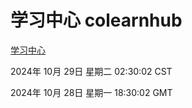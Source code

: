 # 学习中心 colearnhub
[学习中心](http://219.139.197.74:56308/colearnhub/)

2024年 10月 29日 星期二 02:30:02 CST

2024年 10月 28日 星期一 18:30:02 GMT
